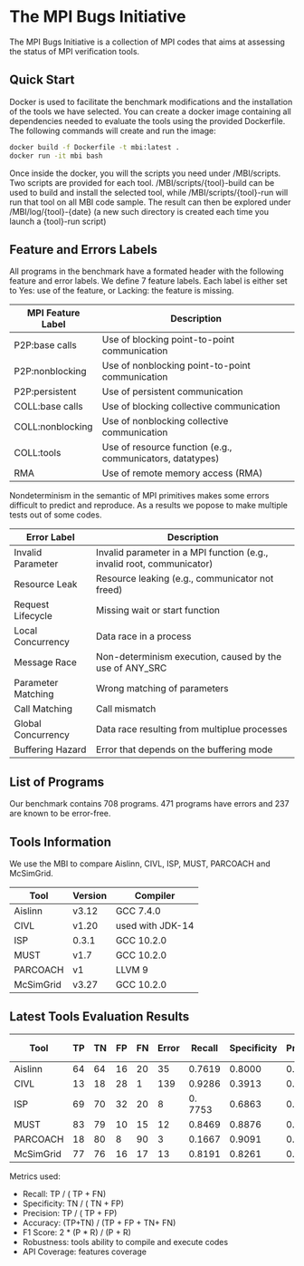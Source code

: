 # The MPI Bugs Initiative

The MPI Bugs Initiative is a collection of MPI codes that aims at assessing the status of MPI verification tools.


## Quick Start

Docker is used to facilitate the benchmark modifications and the installation of the tools we have selected.
You can create a docker image containing all dependencies needed to evaluate the tools using the provided Dockerfile.
The following commands will create and run the image:
```bash
docker build -f Dockerfile -t mbi:latest .
docker run -it mbi bash 
```

Once inside the docker, you will the scripts you need under /MBI/scripts. Two scripts are provided for each tool. /MBI/scripts/{tool}-build can be used to build and install the selected tool, while /MBI/scripts/{tool}-run will run that tool on all MBI code sample. The result can then be explored under /MBI/log/{tool}-{date} (a new such directory is created each time you launch a {tool}-run script)


## Feature and Errors Labels

All programs in the benchmark have a formated header with the following feature and error labels.
We define 7 feature labels. Each label is either set to Yes: use of the feature, or
Lacking: the feature is missing.


MPI Feature Label | Description 
 -----------------|--------------------
 P2P:base calls | Use of blocking point-to-point communication  
 P2P:nonblocking  | Use of nonblocking point-to-point communication 
 P2P:persistent | Use of persistent communication 
 COLL:base calls  | Use of blocking collective communication  
 COLL:nonblocking | Use of nonblocking collective communication 
 COLL:tools| Use of resource function (e.g., communicators, datatypes) 
 RMA   | Use of remote memory access (RMA)  



Nondeterminism in the semantic of MPI primitives makes some errors difficult to predict and reproduce. As a results we popose to make multiple tests out of some codes.



 Error Label |  Description
 ------------|--------------------
 Invalid Parameter | Invalid parameter in a MPI function (e.g., invalid root, communicator)
 Resource Leak | Resource leaking (e.g., communicator not freed)
 Request Lifecycle | Missing wait or start function
 Local Concurrency | Data race in a process
 Message Race | Non-determinism execution, caused by the use of ANY_SRC
 Parameter Matching | Wrong matching of parameters
 Call Matching | Call mismatch
 Global Concurrency | Data race resulting from multiplue processes
 Buffering Hazard | Error that depends on the buffering mode



## List of Programs

Our benchmark contains 708 programs.
471 programs have errors and 237 are known to be error-free.



## Tools Information

We use the MBI to compare Aislinn, CIVL, ISP, MUST, PARCOACH and McSimGrid.


Tool | Version | Compiler 
-----|---------|---------
Aislinn | v3.12 | GCC 7.4.0
CIVL | v1.20 | used with JDK-14
ISP | 0.3.1 | GCC 10.2.0
MUST | v1.7 | GCC 10.2.0
PARCOACH | v1 | LLVM 9
McSimGrid | v3.27 |  GCC 10.2.0


## Latest Tools Evaluation Results

 
Tool   	| TP | TN | FP | FN | Error | Recall | Specificity | Precision | Accurracy | F1 Score  
--------|----|----|----|----|-------|--------|-------------|-----------|-----------|---------
Aislinn | 64 | 64 | 16 | 20 | 35 | 0.7619 | 0.8000 | 0.8000 | 0.7805 | 0.7805
CIVL | 13 | 18 | 28 | 1 | 139 | 0.9286 | 0.3913 | 0.3171 | 0.5167 | 0.4727
ISP | 69 | 70 | 32 | 20 | 8  | 0. 7753 | 0.6863 | 0.6832 | 0.7277 | 0.7263 
 MUST | 83 | 79 | 10 | 15 | 12 | 0.8469 | 0.8876 | 0.8925 | 0.8663 | 0.8691
PARCOACH | 18 | 80 | 8 | 90 | 3 | 0.1667 | 0.9091 | 0.6923 |0.5000 | 0.287
McSimGrid | 77 | 76 | 16 | 17 | 13 | 0.8191 | 0.8261 | 0.8280 | 0.8226 | 0.8235 


Metrics used: 
- Recall: TP / ( TP + FN) 
- Specificity: TN / ( TN + FP)
- Precision: TP / ( TP + FP)
- Accuracy: (TP+TN) / (TP + FP + TN+ FN)
- F1 Score: 2 * (P * R) / (P + R)
- Robustness: tools ability to compile and execute codes 
- API Coverage: features coverage
